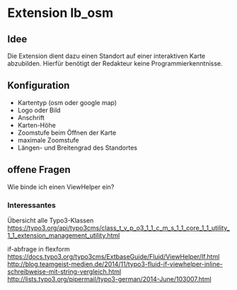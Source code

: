 Extension lb_osm
===========================

## Idee

Die Extension dient dazu einen Standort auf einer interaktiven Karte abzubilden. Hierfür benötigt der Redakteur keine Programmierkenntnisse.

## Konfiguration

- Kartentyp (osm oder google map)
- Logo oder Bild
- Anschrift
- Karten-Höhe
- Zoomstufe beim Öffnen der Karte
- maximale Zoomstufe
- Längen- und Breitengrad des Standortes


## offene Fragen

Wie binde ich einen ViewHelper ein?


### Interessantes

Übersicht alle Typo3-Klassen
https://typo3.org/api/typo3cms/class_t_y_p_o3_1_1_c_m_s_1_1_core_1_1_utility_1_1_extension_management_utility.html

if-abfrage in flexform
https://docs.typo3.org/typo3cms/ExtbaseGuide/Fluid/ViewHelper/If.html
http://blog.teamgeist-medien.de/2014/11/typo3-fluid-if-viewhelper-inline-schreibweise-mit-string-vergleich.html
http://lists.typo3.org/pipermail/typo3-german/2014-June/103007.html
